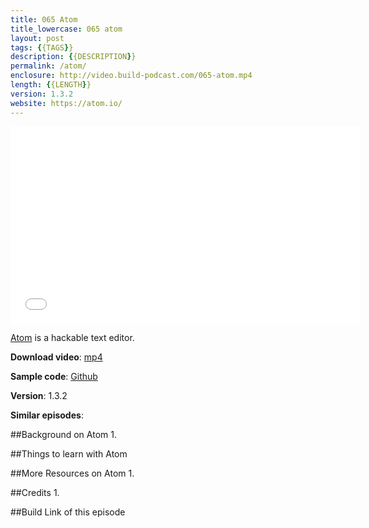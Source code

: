 ```yaml
---
title: 065 Atom
title_lowercase: 065 atom
layout: post
tags: {{TAGS}}
description: {{DESCRIPTION}}
permalink: /atom/
enclosure: http://video.build-podcast.com/065-atom.mp4
length: {{LENGTH}}
version: 1.3.2
website: https://atom.io/
---
```


<div id="video"><iframe width="560" height="315" src="//www.youtube.com/embed/{{YOUTUBEURL}}" frameborder="0" allowfullscreen></iframe></div>

[Atom](https://atom.io/) is a hackable text editor.

<p><strong>Download video</strong>: <a href="http://video.build-podcast.com/065-atom.mp4" download="build-podcast-065-atom.mp4">mp4</a></p>

**Sample code**: [Github](https://github.com/sayanee/build-podcast/tree/master/065-atom)

**Version**: 1.3.2

**Similar episodes**:

##Background on Atom
1.

##Things to learn with Atom


##More Resources on Atom
1.

##Credits
1.

##Build Link of this episode
